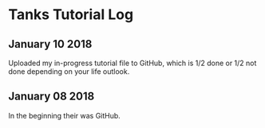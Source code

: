 # Tanks Tutorial Log

## January 10 2018 ##
Uploaded my in-progress tutorial file to GitHub, which is 1/2 done or 1/2 not done depending on your life outlook. 

## January 08 2018 ##
In the beginning their was GitHub.
